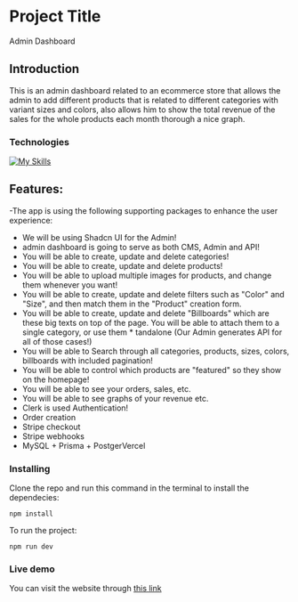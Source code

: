 # Project Title

Admin Dashboard

## Introduction

This is an admin dashboard related to an ecommerce store that allows the admin to add different products that is related to different
categories with variant sizes and colors, also allows him to show the total revenue of the sales for the whole products each month
thorough a nice graph.

### Technologies

[![My Skills](https://skillicons.dev/icons?i=html,css,tailwind,js,ts,react,next,vercel,prisma)](https://skillicons.dev)

## Features:

-The app is using the following supporting packages to enhance the user experience:

* We will be using Shadcn UI for the Admin!
* admin dashboard is going to serve as both CMS, Admin and API!
* You will be able to create, update and delete categories!
* You will be able to create, update and delete products!
* You will be able to upload multiple images for products, and change them whenever you want!
* You will be able to create, update and delete filters such as "Color" and "Size", and then match them in the "Product" creation form.
* You will be able to create, update and delete "Billboards" which are these big texts on top of the page. You will be able to attach them to a single category, or use them * tandalone (Our Admin generates API for all of those cases!)
* You will be able to Search through all categories, products, sizes, colors, billboards with included pagination!
* You will be able to control which products are "featured" so they show on the homepage!
* You will be able to see your orders, sales, etc.
* You will be able to see graphs of your revenue etc.
* Clerk is used Authentication!
* Order creation
* Stripe checkout
* Stripe webhooks
* MySQL + Prisma + PostgerVercel

### Installing

Clone the repo and run this command in the terminal to install the dependecies:

```
npm install
```

To run the project:

```
npm run dev
```

### Live demo

You can visit the website through [this link](https://e-commerce-application-admin-dashboard.vercel.app/)
